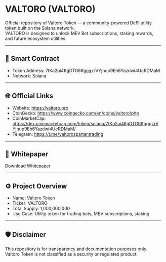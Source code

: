 # VALTORO (VALTORO)

Official repository of Valtoro Token — a community-powered DeFi utility token built on the Solana network.  
VALTORO is designed to unlock MEV Bot subscriptions, staking rewards, and future ecosystem utilities.

---

## 📜 Smart Contract
- Token Address: 7tKa2ui4KgDTG6KgggzrVYjnup9Eh6Yazdwi4UcRDMaM
- Network: Solana  

---

## 🌐 Official Links
- Website: https://valtoro.pro  
- CoinGecko: https://www.coingecko.com/en/coins/valtoro/php
- CoinMarketCap: https://dex.coinmarketcap.com/token/solana/7tKa2ui4KgDTG6KgggzrVYjnup9Eh6Yazdwi4UcRDMaM/
- Telegram: https://t.me/valtorospartantrading  

---

## 📄 Whitepaper
[Download Whitepaper](https://valtoro.pro/api/download/valtoro-whitepaper.pdf)

---

## ⚙️ Project Overview
- Name: Valtoro Token  
- Ticker: VALTORO 
- Total Supply: 1,000,000,000
- Use Case: Utility token for trading bots, MEV subscriptions, staking  

---

## 🛡️ Disclaimer
This repository is for transparency and documentation purposes only.  
Valtoro Token is not classified as a security or regulated product.

<!--
Valtoro/VALTORO is a ✨ _special_ ✨ repository because its README.md (this file) appears on your GitHub profile.

